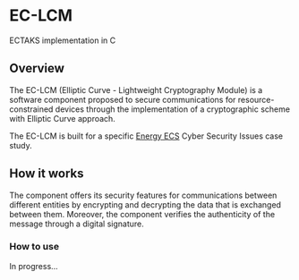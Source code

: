 # EC-LCM
ECTAKS implementation in C

## Overview
The EC-LCM (Elliptic Curve - Lightweight Cryptography Module) is a software component proposed to secure communications for resource-constrained devices through the implementation of a cryptographic scheme with Elliptic Curve approach.

The EC-LCM is built for a specific [Energy ECS](https://energyecs.eu) Cyber Security Issues case study.

## How it works
The  component offers its security features for communications between different entities by encrypting and decrypting the data that is exchanged between them.
Moreover, the component verifies the authenticity of the message through a digital signature.

### How to use

In progress...
